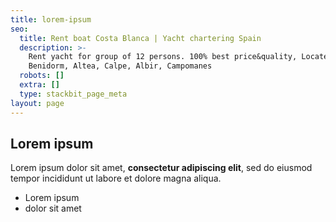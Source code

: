 ```yaml
---
title: lorem-ipsum
seo:
  title: Rent boat Costa Blanca | Yacht chartering Spain
  description: >-
    Rent yacht for group of 12 persons. 100% best price&quality, Located in
    Benidorm, Altea, Calpe, Albir, Campomanes
  robots: []
  extra: []
  type: stackbit_page_meta
layout: page
---
```

## Lorem ipsum

Lorem ipsum dolor sit amet, **consectetur adipiscing elit**, sed do eiusmod tempor incididunt ut labore et dolore magna aliqua.

- Lorem ipsum
- dolor sit amet